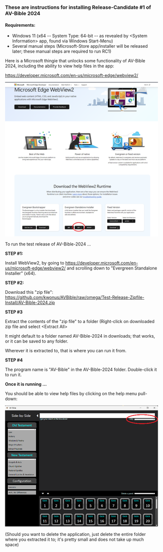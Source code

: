 ### These are instructions for installing Release-Candidate #1 of AV-Bible 2024

#### Requirements:

- Windows 11 (x64 -- System Type: 64-bit -- as revealed by \<System Information\> app, found via Windows Start-Menu)
- Several manual steps (Microsoft-Store app/installer will be released later; these manual steps are required to run RC1)

Here is a Microsoft thingie that unlocks some functionality of AV-Bible 2024, including the ability to view help files in the app:

https://developer.microsoft.com/en-us/microsoft-edge/webview2/ 



![images/webview2.png](./images/webview2.png)

To run the test release of AV-Bible-2024 ...

**STEP #1:**

Install WebView2, by going to https://developer.microsoft.com/en-us/microsoft-edge/webview2/ and scrolling down to "Evergreen Standalone Installer" (x64).

**STEP #2:**

Download this "zip file":<br/>
https://github.com/kwonus/AVBible/raw/omega/Test-Release-Zipfile-Install/AV-Bible-2024.zip

**STEP #3**

Extract the contents of the "zip file" to a folder (Right-click on downloaded zip file and select \<Extract All\>

It might default to a folder named AV-Bible-2024 in downloads; that works, or it can be saved to any folder.

Wherever it is extracted to, that is where you can run it from.

**STEP #4**

The program name is "AV-Bible" in the AV-Bible-2024 folder. Double-click it to run it.

**Once it is running ...**

You should be able to view help files by clicking on the help menu pull-down:

![Screen-Shot](./images/avbible-help.png)



(Should you want to delete the application, just delete the entire folder where you extracted it to; it's pretty small and does not take up much space)
